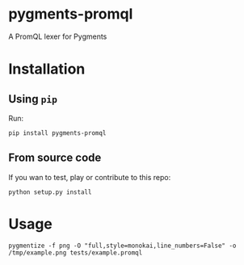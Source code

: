 # pygments-promql

A PromQL lexer for Pygments

# Installation

## Using `pip`

Run:

```console
pip install pygments-promql
```

## From source code

If you wan to test, play or contribute to this repo:

```console
python setup.py install
```

# Usage

```
pygmentize -f png -O "full,style=monokai,line_numbers=False" -o /tmp/example.png tests/example.promql
```

